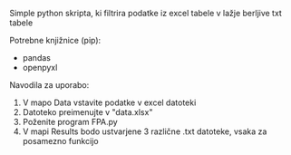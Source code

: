 Simple python skripta, ki filtrira podatke iz excel tabele v lažje berljive txt tabele

Potrebne knjižnice (pip):
- pandas
- openpyxl

Navodila za uporabo:
1. V mapo Data vstavite podatke v excel datoteki
2. Datoteko preimenujte v "data.xlsx"
3. Poženite program FPA.py
4. V mapi Results bodo ustvarjene 3 različne .txt datoteke, vsaka za posamezno funkcijo
